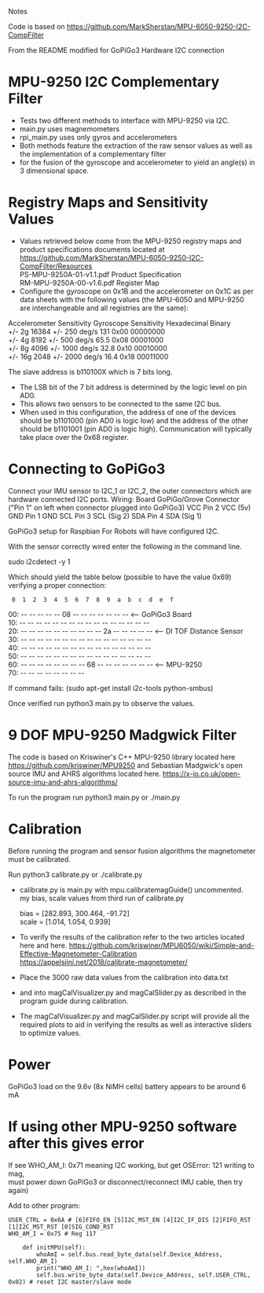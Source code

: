 Notes

Code is based on https://github.com/MarkSherstan/MPU-6050-9250-I2C-CompFilter

From the README modified for GoPiGo3 Hardware I2C connection

# MPU-9250 I2C Complementary Filter
 - Tests two different methods to interface with MPU-9250 via I2C. 
 - main.py uses magnemometers
 - rpi_main.py uses only gyros and accelerometers 
 - Both methods feature the extraction of the raw sensor values as well as the implementation of a complementary filter 
 - for the fusion of the gyroscope and accelerometer to yield an angle(s) in 3 dimensional space.

# Registry Maps and Sensitivity Values
 - Values retrieved below come from the MPU-9250 registry maps and product specifications documents 
   located at https://github.com/MarkSherstan/MPU-6050-9250-I2C-CompFilter/Resources  
   PS-MPU-9250A-01-v1.1.pdf    Product Specification  
   RM-MPU-9250A-00-v1.6.pdf    Register Map  
 - Configure the gyroscope on 0x1B and the accelerometer on 0x1C as per data sheets with the following values 
   (the MPU-6050 and MPU-9250 are interchangeable and all registries are the same):

Accelerometer	Sensitivity	Gyroscope	Sensitivity	Hexadecimal	Binary  
+/- 2g	16384	+/- 250 deg/s	131	0x00	00000000  
+/- 4g	8192	+/- 500 deg/s	65.5	0x08	00001000  
+/- 8g	4096	+/- 1000 deg/s	32.8	0x10	00010000  
+/- 16g	2048	+/- 2000 deg/s	16.4	0x18	00011000  

The slave address is b110100X which is 7 bits long. 
 - The LSB bit of the 7 bit address is determined by the logic level on pin AD0. 
 - This allows two sensors to be connected to the same I2C bus. 
 - When used in this configuration, the address of one of the devices should be b1101000 (pin AD0 is logic low) and 
   the address of the other should be b1101001 (pin AD0 is logic high). Communication will typically take place over the 0x68 register.


# Connecting to GoPiGo3
Connect your IMU sensor to I2C_1 or I2C_2, the outer connectors which are hardware connected I2C ports.
Wiring:
Board   GoPiGo/Grove Connector ("Pin 1" on left when connector plugged into GoPiGo3)
VCC	Pin 2 VCC (5v)
GND	Pin 1 GND
SCL	Pin 3 SCL (Sig 2)
SDA	Pin 4 SDA (Sig 1)

GoPiGo3 setup for Raspbian For Robots will have configured I2C.

With the sensor correctly wired enter the following in the command line.

sudo i2cdetect -y 1

Which should yield the table below (possible to have the value 0x69) verifying a proper connection:

     0  1  2  3  4  5  6  7  8  9  a  b  c  d  e  f
00:          -- -- -- -- -- 08 -- -- -- -- -- -- --   <-- GoPiGo3 Board  
10: -- -- -- -- -- -- -- -- -- -- -- -- -- -- -- --  
20: -- -- -- -- -- -- -- -- -- -- 2a -- -- -- -- --   <-- DI TOF Distance Sensor  
30: -- -- -- -- -- -- -- -- -- -- -- -- -- -- -- --  
40: -- -- -- -- -- -- -- -- -- -- -- -- -- -- -- --  
50: -- -- -- -- -- -- -- -- -- -- -- -- -- -- -- --  
60: -- -- -- -- -- -- -- -- 68 -- -- -- -- -- -- --   <-- MPU-9250  
70: -- -- -- -- -- -- -- --  


If command fails: (sudo apt-get install i2c-tools python-smbus)



Once verified run python3 main.py to observe the values.

# 9 DOF MPU-9250  Madgwick Filter

The code is based on Kriswiner's C++ MPU-9250 library located here 
    https://github.com/kriswiner/MPU9250
and Sebastian Madgwick's open source IMU and AHRS algorithms located here. 
    https://x-io.co.uk/open-source-imu-and-ahrs-algorithms/

To run the program run python3 main.py or ./main.py

# Calibration

Before running the program and sensor fusion algorithms the magnetometer must be calibrated. 

Run python3 calibrate.py or ./calibrate.py 
 - calibrate.py is main.py with mpu.calibratemagGuide() uncommented.  
   my bias, scale values from third run of calibrate.py

   bias = [282.893, 300.464, -91.72]  
   scale = [1.014, 1.054, 0.939]  

 - To verify the results of the calibration refer to the two articles located here and here. 
    https://github.com/kriswiner/MPU6050/wiki/Simple-and-Effective-Magnetometer-Calibration
    https://appelsiini.net/2018/calibrate-magnetometer/

 - Place the 3000 raw data values from the calibration into data.txt 
 - and into magCalVisualizer.py and magCalSlider.py as described in the program guide 
   during calibration. 
 - The magCalVisualizer.py and magCalSlider.py script will provide all the required plots 
   to aid in verifying the results as well as interactive sliders to optimize values.

# Power 

GoPiGo3 load on the 9.6v (8x NiMH cells) battery appears to be around 6 mA

# If using other MPU-9250 software after this gives error

If see WHO_AM_I: 0x71 meaning I2C working, but get OSError: 121 writing to mag,  
  must power down GoPiGo3 or disconnect/reconnect IMU cable, then try again)  

Add to other program:  

    USER_CTRL = 0x6A # [6]FIFO_EN [5]I2C_MST_EN [4]I2C_IF_DIS [2]FIFO_RST [1]I2C_MST_RST [0]SIG_COND_RST
    WHO_AM_I = 0x75 # Reg 117
```
    def initMPU(self):
        whoAmI = self.bus.read_byte_data(self.Device_Address, self.WHO_AM_I)
        print("WHO_AM_I: ",hex(whoAmI))
        self.bus.write_byte_data(self.Device_Address, self.USER_CTRL, 0x02) # reset I2C master/slave mode
```
